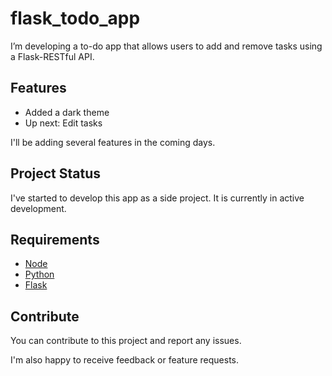 # flask_todo_app

I’m developing a to-do app that allows users to add and remove tasks using a Flask-RESTful API. 

## Features

* Added a dark theme
* Up next: Edit tasks 

I'll be adding several features in the coming days.

## Project Status

I've started to develop this app as a side project. It is currently in active development.  

## Requirements
- [Node](https://nodejs.org/en/download)
- [Python](https://www.python.org/downloads/)
- [Flask](https://flask.palletsprojects.com/en/stable/installation/)

## Contribute

You can contribute to this project and report any issues.

I'm also happy to receive feedback or feature requests.
